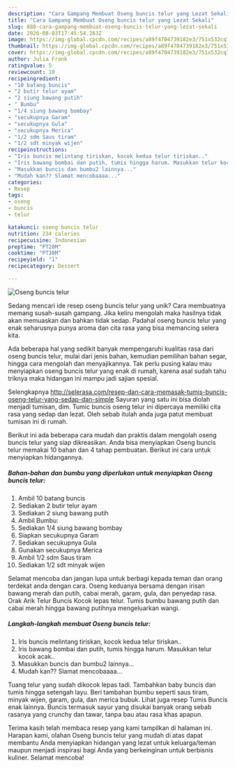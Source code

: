 ```yaml
---
description: "Cara Gampang Membuat Oseng buncis telur yang Lezat Sekali"
title: "Cara Gampang Membuat Oseng buncis telur yang Lezat Sekali"
slug: 888-cara-gampang-membuat-oseng-buncis-telur-yang-lezat-sekali
date: 2020-08-03T17:45:54.263Z
image: https://img-global.cpcdn.com/recipes/a89f4704739182e3/751x532cq70/oseng-buncis-telur-foto-resep-utama.jpg
thumbnail: https://img-global.cpcdn.com/recipes/a89f4704739182e3/751x532cq70/oseng-buncis-telur-foto-resep-utama.jpg
cover: https://img-global.cpcdn.com/recipes/a89f4704739182e3/751x532cq70/oseng-buncis-telur-foto-resep-utama.jpg
author: Julia Frank
ratingvalue: 5
reviewcount: 10
recipeingredient:
- "10 batang buncis"
- "2 butir telur ayam"
- "2 siung bawang putih"
- " Bumbu"
- "1/4 siung bawang bombay"
- "secukupnya Garam"
- "secukupnya Gula"
- "secukupnya Merica"
- "1/2 sdm Saus tiram"
- "1/2 sdt minyak wijen"
recipeinstructions:
- "Iris buncis melintang tiriskan, kocok kedua telur tiriskan.."
- "Iris bawang bombai dan putih, tumis hingga harum. Masukkan telur kocok acak.."
- "Masukkan buncis dan bumbu2 lainnya..."
- "Mudah kan?? Slamat mencobaaaa..."
categories:
- Resep
tags:
- oseng
- buncis
- telur

katakunci: oseng buncis telur 
nutrition: 234 calories
recipecuisine: Indonesian
preptime: "PT20M"
cooktime: "PT38M"
recipeyield: "1"
recipecategory: Dessert

---
```



![Oseng buncis telur](https://img-global.cpcdn.com/recipes/a89f4704739182e3/751x532cq70/oseng-buncis-telur-foto-resep-utama.jpg)

Sedang mencari ide resep oseng buncis telur yang unik? Cara membuatnya memang susah-susah gampang. Jika keliru mengolah maka hasilnya tidak akan memuaskan dan bahkan tidak sedap. Padahal oseng buncis telur yang enak seharusnya punya aroma dan cita rasa yang bisa memancing selera kita.

Ada beberapa hal yang sedikit banyak mempengaruhi kualitas rasa dari oseng buncis telur, mulai dari jenis bahan, kemudian pemilihan bahan segar, hingga cara mengolah dan menyajikannya. Tak perlu pusing kalau mau menyiapkan oseng buncis telur yang enak di rumah, karena asal sudah tahu triknya maka hidangan ini mampu jadi sajian spesial.

Selengkapnya http://selerasa.com/resep-dan-cara-memasak-tumis-buncis-oseng-telur-yang-sedap-dan-simple Sayuran yang satu ini bisa diolah menjadi tumisan, dim. Tumic buncis oseng telur ini dipercaya memiliki cita rasa yang sedap dan lezat. Oleh sebab itulah anda juga patut membuat tumisan ini di rumah.


Berikut ini ada beberapa cara mudah dan praktis dalam mengolah oseng buncis telur yang siap dikreasikan. Anda bisa menyiapkan Oseng buncis telur memakai 10 bahan dan 4 tahap pembuatan. Berikut ini cara untuk menyiapkan hidangannya.

<!--inarticleads1-->

##### Bahan-bahan dan bumbu yang diperlukan untuk menyiapkan Oseng buncis telur:

1. Ambil 10 batang buncis
1. Sediakan 2 butir telur ayam
1. Sediakan 2 siung bawang putih
1. Ambil  Bumbu:
1. Sediakan 1/4 siung bawang bombay
1. Siapkan secukupnya Garam
1. Sediakan secukupnya Gula
1. Gunakan secukupnya Merica
1. Ambil 1/2 sdm Saus tiram
1. Sediakan 1/2 sdt minyak wijen


Selamat mencoba dan jangan lupa untuk berbagi kepada teman dan orang terdekat anda dengan cara. Oseng keduanya bersama dengan irisan bawang merah dan putih, cabai merah, garam, gula, dan penyedap rasa. Orak Arik Telur Buncis Kocok lepas telur. Tumis bumbu bawang putih dan cabai merah hingga bawang putihnya mengeluarkan wangi. 

<!--inarticleads2-->

##### Langkah-langkah membuat Oseng buncis telur:

1. Iris buncis melintang tiriskan, kocok kedua telur tiriskan..
1. Iris bawang bombai dan putih, tumis hingga harum. Masukkan telur kocok acak..
1. Masukkan buncis dan bumbu2 lainnya...
1. Mudah kan?? Slamat mencobaaaa...


Tuang telur yang sudah dikocok lepas tadi. Tambahkan baby buncis dan tumis hingga setengah layu. Beri tambahan bumbu seperti saus tiram, minyak wijen, garam, gula, dan merica bubuk. Lihat juga resep Tumis Buncis enak lainnya. Buncis termasuk sayur yang disukai banyak orang sebab rasanya yang crunchy dan tawar, tanpa bau atau rasa khas apapun. 

Terima kasih telah membaca resep yang kami tampilkan di halaman ini. Harapan kami, olahan Oseng buncis telur yang mudah di atas dapat membantu Anda menyiapkan hidangan yang lezat untuk keluarga/teman maupun menjadi inspirasi bagi Anda yang berkeinginan untuk berbisnis kuliner. Selamat mencoba!
